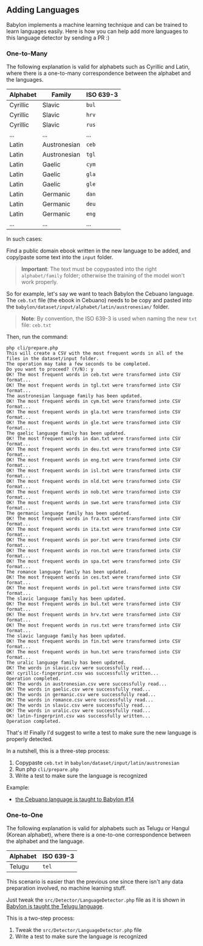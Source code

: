 ## Adding Languages

Babylon implements a machine learning technique and can be trained to learn languages easily. Here is how you can help add more languages to this language detector by sending a PR :)

### One-to-Many

The following explanation is valid for alphabets such as Cyrillic and Latin, where there is a one-to-many correspondence between the alphabet and the languages.

| Alphabet        | Family                 | ISO 639-3       |           
|-----------------|------------------------|-----------------|
| Cyrillic        | Slavic                 | `bul`           |
| Cyrillic        | Slavic                 | `hrv`           |
| Cyrillic        | Slavic                 | `rus`           |
| ...             | ...                    | ...             |
| Latin           | Austronesian           | `ceb`           |
| Latin           | Austronesian           | `tgl`           |
| Latin           | Gaelic                 | `cym`           |
| Latin           | Gaelic                 | `gla`           |
| Latin           | Gaelic                 | `gle`           |
| Latin           | Germanic               | `dan`           |
| Latin           | Germanic               | `deu`           |
| Latin           | Germanic               | `eng`           |
| ...             | ...                    | ...             |

In such cases:

Find a public domain ebook written in the new language to be added, and copy/paste some text into the `input` folder.

> **Important**: The text must be copypasted into the right `alphabet/family` folder; otherwise the training of the model won't work properly.

So for example, let's say we want to teach Babylon the Cebuano language. The `ceb.txt` file (the ebook in Cebuano) needs to be copy and pasted into the `babylon/dataset/input/alphabet/latin/austronesian/` folder.

> **Note**: By convention, the ISO 639-3 is used when naming the new `txt` file: `ceb.txt`

Then, run the command:

```
php cli/prepare.php
This will create a CSV with the most frequent words in all of the files in the dataset/input folder.
The operation may take a few seconds to be completed.
Do you want to proceed? (Y/N): y
OK! The most frequent words in ceb.txt were transformed into CSV format...
OK! The most frequent words in tgl.txt were transformed into CSV format...
The austronesian language family has been updated.
OK! The most frequent words in cym.txt were transformed into CSV format...
OK! The most frequent words in gla.txt were transformed into CSV format...
OK! The most frequent words in gle.txt were transformed into CSV format...
The gaelic language family has been updated.
OK! The most frequent words in dan.txt were transformed into CSV format...
OK! The most frequent words in deu.txt were transformed into CSV format...
OK! The most frequent words in eng.txt were transformed into CSV format...
OK! The most frequent words in isl.txt were transformed into CSV format...
OK! The most frequent words in nld.txt were transformed into CSV format...
OK! The most frequent words in nob.txt were transformed into CSV format...
OK! The most frequent words in swe.txt were transformed into CSV format...
The germanic language family has been updated.
OK! The most frequent words in fra.txt were transformed into CSV format...
OK! The most frequent words in ita.txt were transformed into CSV format...
OK! The most frequent words in por.txt were transformed into CSV format...
OK! The most frequent words in ron.txt were transformed into CSV format...
OK! The most frequent words in spa.txt were transformed into CSV format...
The romance language family has been updated.
OK! The most frequent words in ces.txt were transformed into CSV format...
OK! The most frequent words in pol.txt were transformed into CSV format...
The slavic language family has been updated.
OK! The most frequent words in bul.txt were transformed into CSV format...
OK! The most frequent words in hrv.txt were transformed into CSV format...
OK! The most frequent words in rus.txt were transformed into CSV format...
The slavic language family has been updated.
OK! The most frequent words in fin.txt were transformed into CSV format...
OK! The most frequent words in hun.txt were transformed into CSV format...
The uralic language family has been updated.
OK! The words in slavic.csv were successfully read...
OK! cyrillic-fingerprint.csv was successfully written...
Operation completed.
OK! The words in austronesian.csv were successfully read...
OK! The words in gaelic.csv were successfully read...
OK! The words in germanic.csv were successfully read...
OK! The words in romance.csv were successfully read...
OK! The words in slavic.csv were successfully read...
OK! The words in uralic.csv were successfully read...
OK! latin-fingerprint.csv was successfully written...
Operation completed.
```

That's it! Finally I'd suggest to write a test to make sure the new language is properly detected.

In a nutshell, this is a three-step process:

1. Copypaste `ceb.txt` in `babylon/dataset/input/latin/austronesian`
2. Run php `cli/prepare.php`
3. Write a test to make sure the language is recognized

Example:

- [the Cebuano language is taught to Babylon #14](https://github.com/programarivm/babylon/pull/14/files)

### One-to-One

The following explanation is valid for alphabets such as Telugu or Hangul (Korean alphabet), where there is a one-to-one correspondence between the alphabet and the language.

| Alphabet        | ISO 639-3       |           
|-----------------|-----------------|
| Telugu          | `tel`           |

This scenario is easier than the previous one since there isn't any data preparation involved, no machine learning stuff.

Just tweak the `src/Detector/LanguageDetector.php` file as it is shown in [Babylon is taught the Telugu language](https://github.com/programarivm/babylon/pull/19/files).

This is a two-step process:

1. Tweak the `src/Detector/LanguageDetector.php` file
2. Write a test to make sure the language is recognized
